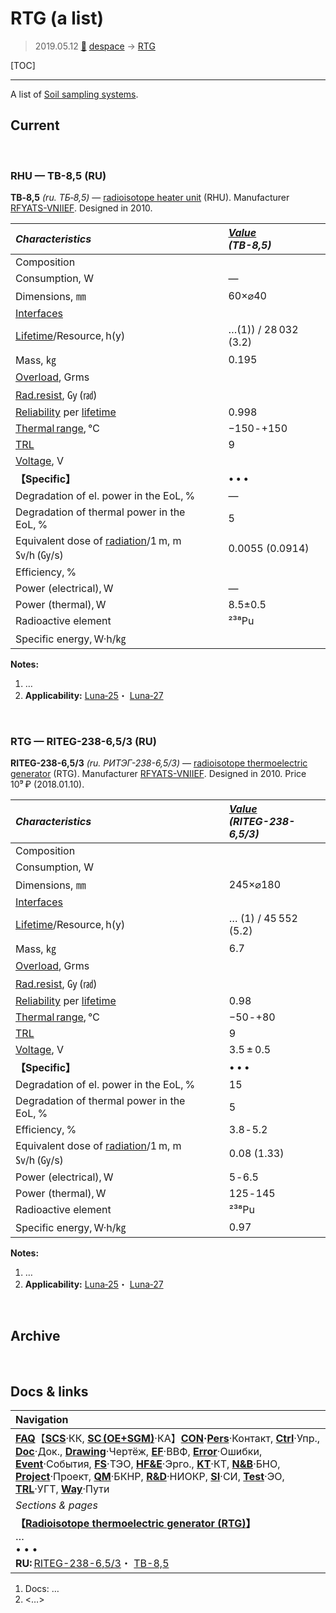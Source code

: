 # RTG (a list)
> 2019.05.12 [🚀](../index/index.md) [despace](index.md) → [RTG](rtg.md)

[TOC]

---

A list of [Soil sampling systems](sss.md).

## Current



<p style="page-break-after:always"> </p>

### RHU — TB-8,5 (RU)

**TB‑8,5** *(ru. ТБ‑8,5)* — [radioisotope heater unit](rtg.md) (RHU). Manufacturer [RFYATS-VNIIEF](contact/vniief.md). Designed in 2010.

|*Characteristics*|*[Value](si.md)<br> (TB-8,5)*|
|:-|:-|
|Composition| |
|Consumption, W|—|
|Dimensions, ㎜|60×⌀40|
|[Interfaces](interface.md)| |
|[Lifetime](lifetime.md)/Resource, h(y)|…(1)) / 28 032 (3.2)|
|Mass, ㎏|0.195|
|[Overload](vibration.md), Grms| |
|[Rad.resist](ion_rad.md), ㏉ (㎭)| |
|[Reliability](qm.md) per [lifetime](lifetime.md)|0.998|
|[Thermal range](tcs.md), ℃|−150 ‑ +150|
|[TRL](trl.md)|9|
|[Voltage](sps.md), V| |
|**【Specific】**|• • •|
|Degradation of el. power in the EoL, %|—|
|Degradation of thermal power in the EoL, %|5|
|Equivalent dose of [radiation](ion_rad.md)/1 m, m㏜/h (㏉/s)|0.0055 (0.0914)|
|Efficiency, %| |
|Power (electrical), W|—|
|Power (thermal), W|8.5±0.5|
|Radioactive element|²³⁸Pu|
|Specific energy, W·h/㎏| |

**Notes:**

   1. …
   1. **Applicability:** [Luna‑25](луна_25.md)・ [Luna‑27](луна_27.md)



<p style="page-break-after:always"> </p>

### RTG — RITEG-238-6,5/3 (RU)

**RITEG-238-6,5/3** *(ru. РИТЭГ-238-6,5/3)* — [radioisotope thermoelectric generator](rtg.md) (RTG). Manufacturer [RFYATS-VNIIEF](contact/vniief.md). Designed in 2010. Price 10⁹ ₽ (2018.01.10).

|*Characteristics*|*[Value](si.md)<br> (RITEG-238-6,5/3)*|
|:-|:-|
|Composition| |
|Consumption, W| |
|Dimensions, ㎜|245×⌀180|
|[Interfaces](interface.md)| |
|[Lifetime](lifetime.md)/Resource, h(y)|… (1) / 45 552 (5.2)|
|Mass, ㎏|6.7 |
|[Overload](vibration.md), Grms| |
|[Rad.resist](ion_rad.md), ㏉ (㎭)| |
|[Reliability](qm.md) per [lifetime](lifetime.md)|0.98 |
|[Thermal range](tcs.md), ℃|−50 ‑ +80|
|[TRL](trl.md)|9|
|[Voltage](sps.md), V|3.5 ± 0.5|
|**【Specific】**|• • •|
|Degradation of el. power in the EoL, %|15|
|Degradation of thermal power in the EoL, %|5|
|Efficiency, %|3.8 ‑ 5.2|
|Equivalent dose of [radiation](ion_rad.md)/1 m, m㏜/h (㏉/s)|0.08 (1.33)|
|Power (electrical), W|5 ‑ 6.5|
|Power (thermal), W|125 ‑ 145|
|Radioactive element|²³⁸Pu|
|Specific energy, W·h/㎏|0.97|

**Notes:**

   1. …
   1. **Applicability:** [Luna‑25](луна_25.md)・ [Luna‑27](луна_27.md)



<p style="page-break-after:always"> </p>

## Archive



<p style="page-break-after:always"> </p>


## Docs & links
|Navigation|
|:-|
|**[FAQ](faq.md)**【**[SCS](scs.md)**·КК, **[SC (OE+SGM)](sc.md)**·КА】**[CON](contact.md)·[Pers](person.md)**·Контакт, **[Ctrl](control.md)**·Упр., **[Doc](doc.md)**·Док., **[Drawing](drawing.md)**·Чертёж, **[EF](ef.md)**·ВВФ, **[Error](error.md)**·Ошибки, **[Event](event.md)**·События, **[FS](fs.md)**·ТЭО, **[HF&E](hfe.md)**·Эрго., **[KT](kt.md)**·КТ, **[N&B](nnb.md)**·БНО, **[Project](project.md)**·Проект, **[QM](qm.md)**·БКНР, **[R&D](rnd.md)**·НИОКР, **[SI](si.md)**·СИ, **[Test](test.md)**·ЭО, **[TRL](trl.md)**·УГТ, **[Way](way.md)**·Пути|
|*Sections & pages*|
|**【[Radioisotope thermoelectric generator (RTG)](rtg.md)】**<br> … <br>• • •<br> **RU:** [RITEG-238-6,5/3](rtg_lst.md)・ [TB-8,5](rtg_lst.md)|

   1. Docs: …
   1. <…>
